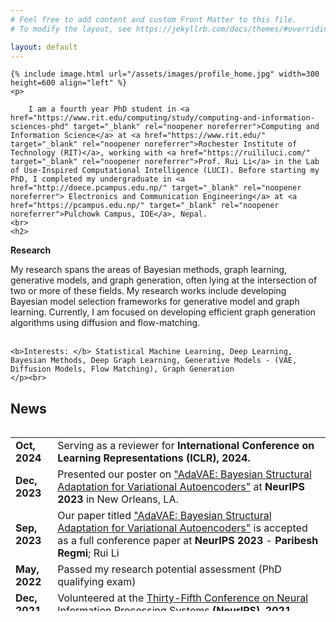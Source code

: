 ```yaml
---
# Feel free to add content and custom Front Matter to this file.
# To modify the layout, see https://jekyllrb.com/docs/themes/#overriding-theme-defaults

layout: default
---
```


<div class="home">

    {% include image.html url="/assets/images/profile_home.jpg" width=300 height=600 align="left" %}
    <p> 
        
        I am a fourth year PhD student in <a href="https://www.rit.edu/computing/study/computing-and-information-sciences-phd" target="_blank" rel="noopener noreferrer">Computing and Information Science</a> at <a href="https://www.rit.edu/" target="_blank" rel="noopener noreferrer">Rochester Institute of Technology (RIT)</a>, working with <a href="https://ruililuci.com/" target="_blank" rel="noopener noreferrer">Prof. Rui Li</a> in the Lab of Use-Inspired Computational Intelligence (LUCI). Before starting my PhD, I completed my undergraduate in <a href="http://doece.pcampus.edu.np/" target="_blank" rel="noopener noreferrer"> Electronics and Communication Engineering</a> at <a href="https://pcampus.edu.np/" target="_blank" rel="noopener noreferrer">Pulchowk Campus, IOE</a>, Nepal.
    <br>
    <h2>
 <b>Research</b>
 </h2>
My research spans the areas of Bayesian methods, graph learning, generative models, and graph generation, often lying at the intersection of two or more of these fields. My research works include developing Bayesian model selection frameworks for generative model and graph learning. Currently, I am focused on developing efficient graph generation algorithms using diffusion and flow-matching. <br><br>
 
 <!-- My research focuses on developing Bayesian framework that allows deep learning models to dynamically adapt their structures in light of data. Currently, I am engaged in developing model selection frameworks for different learning scenarios like supervised/unsupervised learning, graph learning, and federated learning. <br><br>  -->
    <b>Interests: </b> Statistical Machine Learning, Deep Learning, Bayesian Methods, Deep Graph Learning, Generative Models - (VAE, Diffusion Models, Flow Matching), Graph Generation
    </p><br>

<h2>
 <b>News</b>
 </h2>
 <div class="updates" style="height: 21em; overflow-y: scroll;">
     <table>
      <tr>
        <td><b>Oct, 2024</b></td>
        <td> Serving as a reviewer for <b>International Conference on Learning Representations (ICLR), 2024.</b></td>
      </tr>
     <tr>
        <td><b>Dec, 2023</b></td>
        <td> Presented our poster on <a href="https://neurips.cc/virtual/2023/poster/70855" target="_blank" rel="noopener noreferrer">"AdaVAE: Bayesian Structural Adaptation for Variational Autoencoders"</a> at <b>NeurIPS 2023</b> in New Orleans, LA.</td>
      </tr>
      <tr>
        <td><b>Sep, 2023</b></td>
        <td> Our paper titled <a href="https://neurips.cc/virtual/2023/poster/70855" target="_blank" rel="noopener noreferrer">"AdaVAE: Bayesian Structural Adaptation for Variational Autoencoders"</a> is accepted as a full conference paper at <b>NeurIPS 2023</b> - <b>Paribesh Regmi</b>; Rui Li</td>
      </tr>
      <tr>
        <td><b>May, 2022</b></td>
        <td> Passed my research potential assessment (PhD qualifying exam)</td>
      </tr>
      <tr>
        <td><b>Dec, 2021</b></td>
        <td> Volunteered at the <a href="https://nips.cc/Conferences/2021" target="_blank" rel="noopener noreferrer"> Thirty-Fifth Conference on Neural Information Processing Systems <b>(NeurIPS), 2021</b></a> </td>
      </tr>
      <tr>
        <td><b>Aug, 2021</b></td>
        <td> Started PhD in <a href="https://www.rit.edu/computing/study/computing-and-information-sciences-phd" target="_blank" rel="noopener noreferrer">Computing and Information Science</a> at <a href="https://www.rit.edu/" target="_blank" rel="noopener noreferrer">Rochester Institute of Technology (RIT)</a>, advised by <a href="https://ruililuci.com/" target="_blank" rel="noopener noreferrer">Prof. Rui Li</a></td>
      </tr>
      <tr>
        <td><b>May, 2021</b></td>
        <td>Promoted to Solutions Engineer at <a href="https://www.logpoint.com/en/" target="_blank" rel="noopener noreferrer">LogPoint</a></td>
      </tr>
      <tr>
        <td><b>Jul, 2019</b></td>
        <td>Our paper titled <a href="https://www.ijcaonline.org/archives/volume178/number31/30732-30732-2019918401" target="_blank" rel="noopener noreferrer"> "Nepali Speech Recognition Using RNN-CTC Model"</a> is published in the International Journal of Computer Applications -- <b>Paribesh Regmi</b>; Arjun Dahal; Basanta Joshi</td>
      </tr>
      <tr>
        <td><b>Oct, 2018</b></td>
        <td>Joined <a href="https://www.logpoint.com/en/" target="_blank" rel="noopener noreferrer">LogPoint</a>, a SIEM company as an Associate Solutions Engineer</td>
      </tr>
      <tr>
        <td><b>Sep, 2018</b></td>
        <td>Successfully completed an undergraduate degree in <a href="http://doece.pcampus.edu.np/" target="_blank" rel="noopener noreferrer"> Electronics and Communication Engineering</a> at <a href="https://pcampus.edu.np/" target="_blank" rel="noopener noreferrer">Pulchowk Campus, IOE</a>, Nepal </td>
      </tr>
     </table>
 </div>
